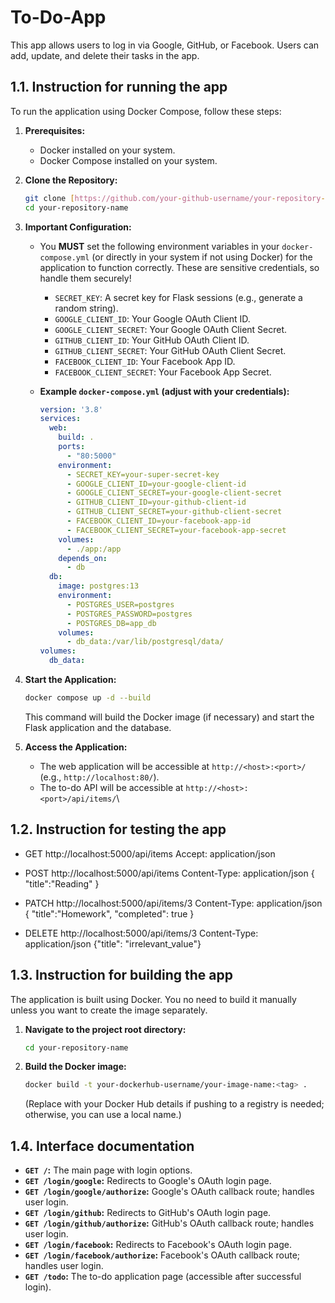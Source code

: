 # To-Do-App
This app allows users to log in via Google, GitHub, or Facebook. Users can add, update, and delete their tasks in the app.

## 1.1. Instruction for running the app

To run the application using Docker Compose, follow these steps:

1.  **Prerequisites:**
    * Docker installed on your system.
    * Docker Compose installed on your system.

2.  **Clone the Repository:**
    ```bash
    git clone [https://github.com/your-github-username/your-repository-name.git](https://github.com/your-github-username/your-repository-name.git)
    cd your-repository-name
    ```

3.  **Important Configuration:**
    * You **MUST** set the following environment variables in your `docker-compose.yml` (or directly in your system if not using Docker) for the application to function correctly.  These are sensitive credentials, so handle them securely!
        * `SECRET_KEY`:  A secret key for Flask sessions (e.g., generate a random string).
        * `GOOGLE_CLIENT_ID`: Your Google OAuth Client ID.
        * `GOOGLE_CLIENT_SECRET`: Your Google OAuth Client Secret.
        * `GITHUB_CLIENT_ID`: Your GitHub OAuth Client ID.
        * `GITHUB_CLIENT_SECRET`: Your GitHub OAuth Client Secret.
        * `FACEBOOK_CLIENT_ID`: Your Facebook App ID.
        * `FACEBOOK_CLIENT_SECRET`: Your Facebook App Secret.

    * **Example `docker-compose.yml` (adjust with your credentials):**
        ```yaml
        version: '3.8'
        services:
          web:
            build: .
            ports:
              - "80:5000"
            environment:
              - SECRET_KEY=your-super-secret-key
              - GOOGLE_CLIENT_ID=your-google-client-id
              - GOOGLE_CLIENT_SECRET=your-google-client-secret
              - GITHUB_CLIENT_ID=your-github-client-id
              - GITHUB_CLIENT_SECRET=your-github-client-secret
              - FACEBOOK_CLIENT_ID=your-facebook-app-id
              - FACEBOOK_CLIENT_SECRET=your-facebook-app-secret
            volumes:
              - ./app:/app
            depends_on:
              - db
          db:
            image: postgres:13
            environment:
              - POSTGRES_USER=postgres
              - POSTGRES_PASSWORD=postgres
              - POSTGRES_DB=app_db
            volumes:
              - db_data:/var/lib/postgresql/data/
        volumes:
          db_data:
        ```

4.  **Start the Application:**
    ```bash
    docker compose up -d --build
    ```
    This command will build the Docker image (if necessary) and start the Flask application and the database.

5.  **Access the Application:**
    * The web application will be accessible at `http://<host>:<port>/` (e.g., `http://localhost:80/`).
    * The to-do API will be accessible at `http://<host>:<port>/api/items/`\

## 1.2. Instruction for testing the app

* GET http://localhost:5000/api/items
Accept: application/json

* POST http://localhost:5000/api/items
Content-Type: application/json
{
    "title":"Reading"
}


* PATCH http://localhost:5000/api/items/3
Content-Type: application/json
{
    "title":"Homework",
    "completed": true
}

* DELETE http://localhost:5000/api/items/3
Content-Type: application/json
{"title": "irrelevant_value"}

## 1.3. Instruction for building the app
The application is built using Docker.  You no need to build it manually unless you want to create the image separately.

1.  **Navigate to the project root directory:**
    ```bash
    cd your-repository-name
    ```

2.  **Build the Docker image:**
    ```bash
    docker build -t your-dockerhub-username/your-image-name:<tag> .
    ```
    (Replace with your Docker Hub details if pushing to a registry is needed; otherwise, you can use a local name.)

## 1.4. Interface documentation
* **`GET /`:** The main page with login options.
* **`GET /login/google`:** Redirects to Google's OAuth login page.
* **`GET /login/google/authorize`:** Google's OAuth callback route; handles user login.
* **`GET /login/github`:** Redirects to GitHub's OAuth login page.
* **`GET /login/github/authorize`:** GitHub's OAuth callback route; handles user login.
* **`GET /login/facebook`:** Redirects to Facebook's OAuth login page.
* **`GET /login/facebook/authorize`:** Facebook's OAuth callback route; handles user login.
* **`GET /todo`:** The to-do application page (accessible after successful login).
